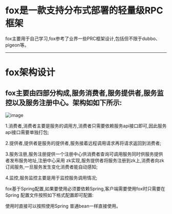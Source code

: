 fox是一款支持分布式部署的轻量级RPC框架
========================================================
fox主要用于自己学习,fox参考了业界一些PRC框架设计,包括但不限于dubbo、pigeon等。
---------------------------- ---------- -------
fox架构设计
=========
fox主要由四部分构成,服务消费者,服务提供者,服务监控以及服务注册中心。架构如如下所示:
-----------------------------------
 ![image](https://github.com/wenbo2018/fox/blob/master/fox-framework1.png)

 1.消费者,消费者主要是服务的调用方,消费者只需要依赖服务api接口即可,因此服务api接口需要单独打包;

 2.提供者,提供者是服务的提供者,服务接着远程调用请求再将请求返回到消费者;

 3.服务注册,服务注册提供一个注册中心供消费者查询可调用服务同时供服务提供者发布服务地址,注册中心采用
 zk实现,服务提供者将服务注册到zk上,消费者向zk订阅服务,一旦服务发生变化消费者能自动感知;

 4.监控,服务监控主要是用于监控服务调用情况;


fox基于Spring配置,如果要使用必须要依赖Spring,客户端需要使用fox时只需要在Spring 配置文件按照如下格式配置即可配置:

 <bean id="userService" class="com.fox.rpc.spring.ProxyBeanFactory" init-method="init">
 		<property name="serviceName"
 			value="http://service.fox.com/userService/userService_1.0.0" />
 		<property name="iface"
 			value="com.dianping.combiz.decorator.remote.DecoratorService" />
 </bean>

 使用时直接可以按照使用Spring 普通bean一样直接使用。